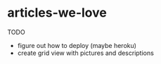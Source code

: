 # articles-we-love


TODO
* figure out how to deploy (maybe heroku)
* create grid view with pictures and descriptions

